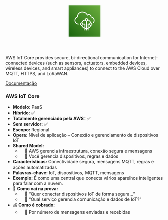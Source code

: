 <div align="center">
  <img src="../assets/internet-das-coisas-(IoT)/IoT Core.png" alt="img" width="100"><br>
  <h3></h3>
</div><br>

AWS IoT Core provides secure, bi-directional communication for Internet-connected devices (such as sensors, actuators, embedded devices, wireless devices, and smart appliances) to connect to the AWS Cloud over MQTT, HTTPS, and LoRaWAN.

[Documentação](https://aws.amazon.com/pt/iot-core/)

### **AWS IoT Core**

- **Modelo:** PaaS
- **Híbrido:** ✅
- **Totalmente gerenciado pela AWS:** ✅
- **Sem servidor:** ✅
- **Escopo:** Regional
- **Opera:** Nível de aplicação – Conexão e gerenciamento de dispositivos IoT
- **Shared Model:**
  -  🔹 AWS gerencia infraestrutura, conexão segura e mensagens
  -  🔹 Você gerencia dispositivos, regras e dados
- **Características:** Conectividade segura, mensagens MQTT, regras e ações automatizadas
- **Palavras-chave:** IoT, dispositivos, MQTT, mensagens
- **Exemplo:** É como uma central que conecta vários aparelhos inteligentes para falar com a nuvem.
- 📝 **Como cai na prova:**
  -  🔹 “Quer conectar dispositivos IoT de forma segura...”
  -  🔹 “Qual serviço gerencia comunicação e dados de IoT?”
- 💰 **Como é cobrado:**
  -  🔹 Por número de mensagens enviadas e recebidas
